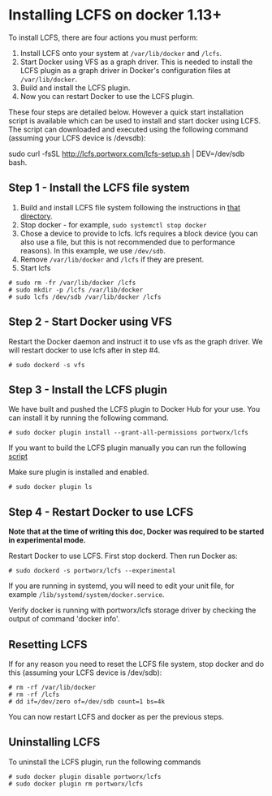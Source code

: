 # Installing LCFS on docker 1.13+

To install LCFS, there are four actions you must perform:

1. Install LCFS onto your system at `/var/lib/docker` and `/lcfs`.
2. Start Docker using VFS as a graph driver.  This is needed to install the LCFS plugin as a graph driver in Docker's configuration files at `/var/lib/docker`.
3. Build and install the LCFS plugin.
4. Now you can restart Docker to use the LCFS plugin.

These four steps are detailed below. However a quick start installation script is available which can be used to install and start docker using LCFS.  The script can downloaded and executed using the following command (assuming your LCFS device is /devsdb):

sudo curl -fsSL http://lcfs.portworx.com/lcfs-setup.sh | DEV=/dev/sdb bash. 

##  Step 1 - Install the LCFS file system
1. Build and install LCFS file system following the instructions in [that directory](https://github.com/portworx/lcfs/blob/master/lcfs/README.md).
2. Stop docker - for example, `sudo systemctl stop docker`
3. Chose a device to provide to lcfs.  lcfs requires a block device (you can also use a file, but this is not recommended due to performance reasons).  In this example, we use `/dev/sdb`.
4. Remove `/var/lib/docker` and `/lcfs` if they are present.
5. Start lcfs
```
# sudo rm -fr /var/lib/docker /lcfs
# sudo mkdir -p /lcfs /var/lib/docker
# sudo lcfs /dev/sdb /var/lib/docker /lcfs
```

## Step 2 - Start Docker using VFS
Restart the Docker daemon and instruct it to use vfs as the graph driver.  We will restart docker to use lcfs after in step #4.
```
# sudo dockerd -s vfs
```

## Step 3 - Install the LCFS plugin
We have built and pushed the LCFS plugin to Docker Hub for your use. You can install it by running the following command.

```
# sudo docker plugin install --grant-all-permissions portworx/lcfs
```

If you want to build the LCFS plugin manually you can run the following [script](plugin/setup.sh)

Make sure plugin is installed and enabled.

```
# sudo docker plugin ls
```

## Step 4 - Restart Docker to use LCFS

**Note that at the time of writing this doc, Docker was required to be started in experimental mode.**

Restart Docker to use LCFS.  First stop dockerd.  Then run Docker as:
```
# sudo dockerd -s portworx/lcfs --experimental
```


If you are running in systemd, you will need to edit your unit file, for example `/lib/systemd/system/docker.service`.

Verify docker is running with portworx/lcfs storage driver by checking the output of command 'docker info'.

## Resetting LCFS
If for any reason you need to reset the LCFS file system, stop docker and do this (assuming your LCFS device is /dev/sdb):


```
# rm -rf /var/lib/docker
# rm -rf /lcfs
# dd if=/dev/zero of=/dev/sdb count=1 bs=4k
```

You can now restart LCFS and docker as per the previous steps.

## Uninstalling LCFS
To uninstall the LCFS plugin, run the following commands

```
# sudo docker plugin disable portworx/lcfs
# sudo docker plugin rm portworx/lcfs
```

